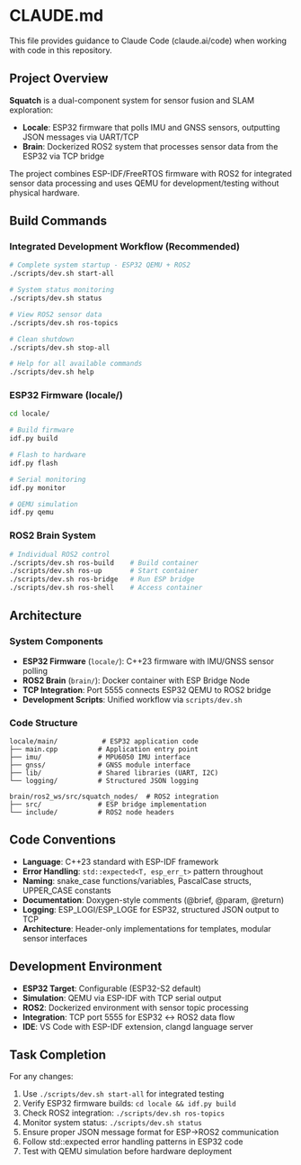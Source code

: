 # CLAUDE.md

This file provides guidance to Claude Code (claude.ai/code) when working with code in this repository.

## Project Overview

**Squatch** is a dual-component system for sensor fusion and SLAM exploration:

- **Locale**: ESP32 firmware that polls IMU and GNSS sensors, outputting JSON messages via UART/TCP
- **Brain**: Dockerized ROS2 system that processes sensor data from the ESP32 via TCP bridge

The project combines ESP-IDF/FreeRTOS firmware with ROS2 for integrated sensor data processing and uses QEMU for development/testing without physical hardware.

## Build Commands

### Integrated Development Workflow (Recommended)
```bash
# Complete system startup - ESP32 QEMU + ROS2
./scripts/dev.sh start-all

# System status monitoring  
./scripts/dev.sh status

# View ROS2 sensor data
./scripts/dev.sh ros-topics

# Clean shutdown
./scripts/dev.sh stop-all

# Help for all available commands
./scripts/dev.sh help
```

### ESP32 Firmware (locale/)
```bash
cd locale/

# Build firmware
idf.py build

# Flash to hardware
idf.py flash

# Serial monitoring
idf.py monitor

# QEMU simulation
idf.py qemu
```

### ROS2 Brain System
```bash
# Individual ROS2 control
./scripts/dev.sh ros-build    # Build container
./scripts/dev.sh ros-up       # Start container  
./scripts/dev.sh ros-bridge   # Run ESP bridge
./scripts/dev.sh ros-shell    # Access container
```

## Architecture

### System Components
- **ESP32 Firmware** (`locale/`): C++23 firmware with IMU/GNSS sensor polling
- **ROS2 Brain** (`brain/`): Docker container with ESP Bridge Node
- **TCP Integration**: Port 5555 connects ESP32 QEMU to ROS2 bridge
- **Development Scripts**: Unified workflow via `scripts/dev.sh`

### Code Structure  
```
locale/main/           # ESP32 application code
├── main.cpp          # Application entry point  
├── imu/              # MPU6050 IMU interface
├── gnss/             # GNSS module interface
├── lib/              # Shared libraries (UART, I2C)
└── logging/          # Structured JSON logging

brain/ros2_ws/src/squatch_nodes/  # ROS2 integration
├── src/              # ESP bridge implementation
└── include/          # ROS2 node headers
```

## Code Conventions

- **Language**: C++23 standard with ESP-IDF framework
- **Error Handling**: `std::expected<T, esp_err_t>` pattern throughout
- **Naming**: snake_case functions/variables, PascalCase structs, UPPER_CASE constants  
- **Documentation**: Doxygen-style comments (@brief, @param, @return)
- **Logging**: ESP_LOGI/ESP_LOGE for ESP32, structured JSON output to TCP
- **Architecture**: Header-only implementations for templates, modular sensor interfaces

## Development Environment

- **ESP32 Target**: Configurable (ESP32-S2 default)
- **Simulation**: QEMU via ESP-IDF with TCP serial output
- **ROS2**: Dockerized environment with sensor topic processing
- **Integration**: TCP port 5555 for ESP32 ↔ ROS2 data flow
- **IDE**: VS Code with ESP-IDF extension, clangd language server

## Task Completion

For any changes:
1. Use `./scripts/dev.sh start-all` for integrated testing
2. Verify ESP32 firmware builds: `cd locale && idf.py build`
3. Check ROS2 integration: `./scripts/dev.sh ros-topics`
4. Monitor system status: `./scripts/dev.sh status`  
5. Ensure proper JSON message format for ESP→ROS2 communication
6. Follow std::expected error handling patterns in ESP32 code
7. Test with QEMU simulation before hardware deployment